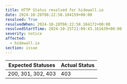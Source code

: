 ```yaml
---
title: HTTP Status resolved for hidewall.io
date: 2024-10-28T06:22:58.104159+00:00
resolved: True
resolvedWhen: 2024-10-28T06:22:58.104172+00:00
resolvedStartTime: 2024-10-25T21:09:43.161639+00:00
severity: notice
affected:
  - hidewall.io
section: issue
---
```


| Expected Statuses | Actual Status  |
|-------------------|----------------|
| 200, 301, 302, 403 | 403 |
